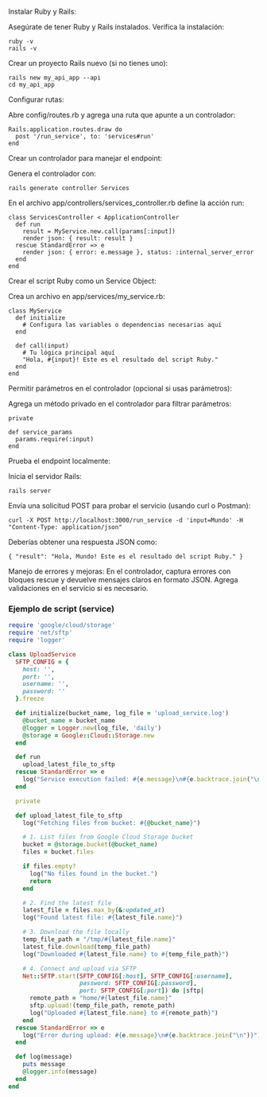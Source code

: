 Instalar Ruby y Rails:

Asegúrate de tener Ruby y Rails instalados.
Verifica la instalación:
```
ruby -v
rails -v
```
Crear un proyecto Rails nuevo (si no tienes uno):

```
rails new my_api_app --api
cd my_api_app
```
Configurar rutas:

Abre config/routes.rb y agrega una ruta que apunte a un controlador:
```
Rails.application.routes.draw do
  post '/run_service', to: 'services#run'
end
```
Crear un controlador para manejar el endpoint:

Genera el controlador con:
```
rails generate controller Services
```
En el archivo app/controllers/services_controller.rb define la acción run:
```
class ServicesController < ApplicationController
  def run
    result = MyService.new.call(params[:input])
    render json: { result: result }
  rescue StandardError => e
    render json: { error: e.message }, status: :internal_server_error
  end
end
```
Crear el script Ruby como un Service Object:

Crea un archivo en app/services/my_service.rb:
```
class MyService
  def initialize
    # Configura las variables o dependencias necesarias aquí
  end

  def call(input)
    # Tu lógica principal aquí
    "Hola, #{input}! Este es el resultado del script Ruby."
  end
end
```
Permitir parámetros en el controlador (opcional si usas parámetros):

Agrega un método privado en el controlador para filtrar parámetros:
```
private

def service_params
  params.require(:input)
end
```

Prueba el endpoint localmente:

Inicia el servidor Rails:
```
rails server
```
Envía una solicitud POST para probar el servicio (usando curl o Postman):
```
curl -X POST http://localhost:3000/run_service -d 'input=Mundo' -H "Content-Type: application/json"
```

Deberías obtener una respuesta JSON como:
```
{ "result": "Hola, Mundo! Este es el resultado del script Ruby." }
```

Manejo de errores y mejoras:
En el controlador, captura errores con bloques rescue y devuelve mensajes claros en formato JSON.
Agrega validaciones en el servicio si es necesario.



### Ejemplo de script (service)
```ruby
require 'google/cloud/storage'
require 'net/sftp'
require 'logger'

class UploadService
  SFTP_CONFIG = {
    host: '',
    port: '',
    username: '',
    password: ''
  }.freeze

  def initialize(bucket_name, log_file = 'upload_service.log')
    @bucket_name = bucket_name
    @logger = Logger.new(log_file, 'daily')
    @storage = Google::Cloud::Storage.new
  end

  def run
    upload_latest_file_to_sftp
  rescue StandardError => e
    log("Service execution failed: #{e.message}\n#{e.backtrace.join("\n")}")
  end

  private

  def upload_latest_file_to_sftp
    log("Fetching files from bucket: #{@bucket_name}")

    # 1. List files from Google Cloud Storage bucket
    bucket = @storage.bucket(@bucket_name)
    files = bucket.files

    if files.empty?
      log("No files found in the bucket.")
      return
    end

    # 2. Find the latest file
    latest_file = files.max_by(&:updated_at)
    log("Found latest file: #{latest_file.name}")

    # 3. Download the file locally
    temp_file_path = "/tmp/#{latest_file.name}"
    latest_file.download(temp_file_path)
    log("Downloaded #{latest_file.name} to #{temp_file_path}")

    # 4. Connect and upload via SFTP
    Net::SFTP.start(SFTP_CONFIG[:host], SFTP_CONFIG[:username], 
                    password: SFTP_CONFIG[:password], 
                    port: SFTP_CONFIG[:port]) do |sftp|
      remote_path = "home/#{latest_file.name}"
      sftp.upload!(temp_file_path, remote_path)
      log("Uploaded #{latest_file.name} to #{remote_path}")
    end
  rescue StandardError => e
    log("Error during upload: #{e.message}\n#{e.backtrace.join("\n")}")
  end

  def log(message)
    puts message
    @logger.info(message)
  end
end

```
